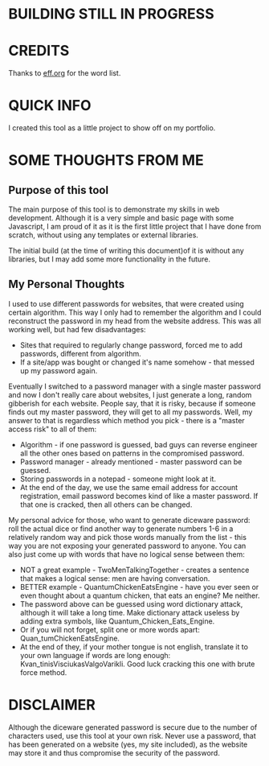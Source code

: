 # BUILDING STILL IN PROGRESS

# CREDITS

Thanks to [eff.org](https://www.eff.org/deeplinks/2016/07/new-wordlists-random-passphrases) for the word list.

# QUICK INFO
I created this tool as a little project to show off on my portfolio.

# SOME THOUGHTS FROM ME

## Purpose of this tool
The main purpose of this tool is to demonstrate my skills in web development. Although it is a very simple and basic page with some Javascript, I am proud of it as it is the first little project that I have done from scratch, without using any templates or external libraries.

The initial build (at the time of writing this document)of it is without any libraries, but I may add some more functionality in the future.

## My Personal Thoughts
I used to use different passwords for websites, that were created using certain algorithm. This way I only had to remember the algorithm and I could reconstruct the password in my head from the website address. This was all working well, but had few disadvantages:
* Sites that required to regularly change password, forced me to add passwords, different from algorithm.
* If a site/app was bought or changed it's name somehow - that messed up my password again.

Eventually I switched to a password manager with a single master password and now I don't really care about websites, I just generate a long, random gibberish for each website. People say, that it is risky, because if someone finds out my master password, they will get to all my passwords. Well, my answer to that is regardless which method you pick - there is a "master access risk" to all of them:
* Algorithm - if one password is guessed, bad guys can reverse engineer all the other ones based on patterns in the compromised password.
* Password manager - already mentioned - master password can be guessed.
* Storing passwords in a notepad - someone might look at it.
* At the end of the day, we use the same email address for account registration, email password becomes kind of like a master password. If that one is cracked, then all others can be changed.

My personal advice for those, who want to generate diceware password: roll the actual dice or find another way to generate numbers 1-6 in a relatively random way and pick those words manually from the list - this way you are not exposing your generated password to anyone. You can also just come up with words that have no logical sense between them:
* NOT a great example - TwoMenTalkingTogether - creates a sentence that makes a logical sense: men are having conversation.
* BETTER example - QuantumChickenEatsEngine - have you ever seen or even thought about a quantum chicken, that eats an engine? Me neither.
* The password above can be guessed using word dictionary attack, although it will take a long time. Make dictionary attack useless by adding extra symbols, like Quantum_Chicken_Eats_Engine.
* Or if you will not forget, split one or more words apart: Quan_tumChickenEatsEngine.
* At the end of they, if your mother tongue is not english, translate it to your own language if words are long enough: Kvan_tinisVisciukasValgoVarikli. Good luck cracking this one with brute force method.

# DISCLAIMER
Although the diceware generated password is secure due to the number of characters used, use this tool at your own risk. Never use a password, that has been generated on a website (yes, my site included), as the website may store it and thus compromise the security of the password.